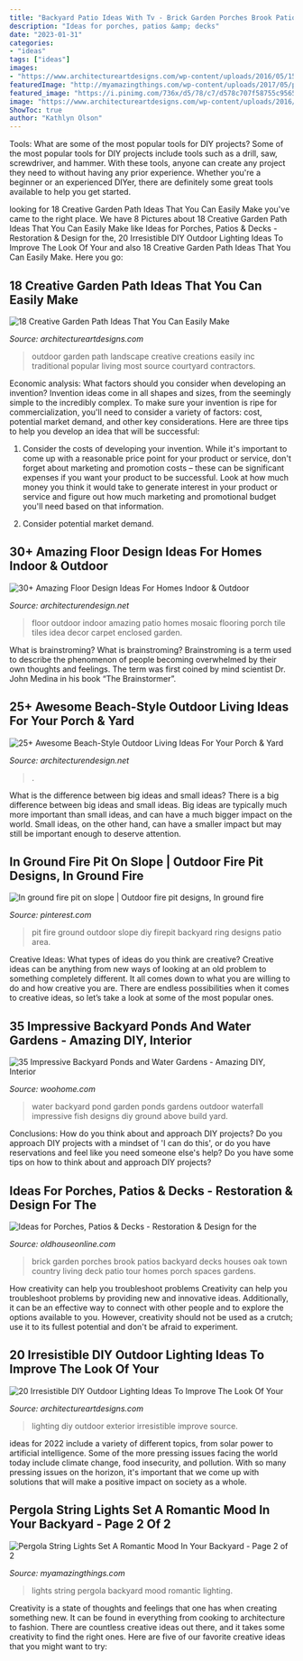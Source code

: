 ```yaml
---
title: "Backyard Patio Ideas With Tv - Brick Garden Porches Brook Patios Backyard Decks Houses Oak Town Country Living Deck Patio Tour Homes Porch Spaces Gardens"
description: "Ideas for porches, patios &amp; decks"
date: "2023-01-31"
categories:
- "ideas"
tags: ["ideas"]
images:
- "https://www.architectureartdesigns.com/wp-content/uploads/2016/05/15-26.jpg"
featuredImage: "http://myamazingthings.com/wp-content/uploads/2017/05/pergola-lighting-ideas-string-lights-1024x683.jpg"
featured_image: "https://i.pinimg.com/736x/d5/78/c7/d578c707f58755c9565073d39843b100.jpg"
image: "https://www.architectureartdesigns.com/wp-content/uploads/2016/05/15-26.jpg"
ShowToc: true
author: "Kathlyn Olson"
---
```



Tools: What are some of the most popular tools for DIY projects?
Some of the most popular tools for DIY projects include tools such as a drill, saw, screwdriver, and hammer. With these tools, anyone can create any project they need to without having any prior experience. Whether you're a beginner or an experienced DIYer, there are definitely some great tools available to help you get started.

	

		
looking for 18 Creative Garden Path Ideas That You Can Easily Make you've came to the right place. We have 8 Pictures about 18 Creative Garden Path Ideas That You Can Easily Make like Ideas for Porches, Patios &amp; Decks - Restoration &amp; Design for the, 20 Irresistible DIY Outdoor Lighting Ideas To Improve The Look Of Your and also 18 Creative Garden Path Ideas That You Can Easily Make. Here you go:
		
    
## 18 Creative Garden Path Ideas That You Can Easily Make

<img loading=lazy src="https://www.architectureartdesigns.com/wp-content/uploads/2016/05/15-26.jpg" onerror="this.onerror=null;this.src='https://tse1.mm.bing.net/th?id=OIP.ueSQQuQLIh37RHg3r7bC_gHaJ4&amp;pid=15.1';" alt="18 Creative Garden Path Ideas That You Can Easily Make">

_Source: architectureartdesigns.com_

>outdoor garden path landscape creative creations easily inc traditional popular living most source courtyard contractors. 

	

Economic analysis: What factors should you consider when developing an invention?
Invention ideas come in all shapes and sizes, from the seemingly simple to the incredibly complex. To make sure your invention is ripe for commercialization, you'll need to consider a variety of factors: cost, potential market demand, and other key considerations. Here are three tips to help you develop an idea that will be successful: 
1. Consider the costs of developing your invention. While it's important to come up with a reasonable price point for your product or service, don't forget about marketing and promotion costs – these can be significant expenses if you want your product to be successful. Look at how much money you think it would take to generate interest in your product or service and figure out how much marketing and promotional budget you'll need based on that information.

2. Consider potential market demand.

    
## 30+ Amazing Floor Design Ideas For Homes Indoor &amp; Outdoor

<img loading=lazy src="http://cdn.architecturendesign.net/wp-content/uploads/2015/08/AD-Indoor-Outdoor-Floor-Design-Ideas-21.jpg" onerror="this.onerror=null;this.src='https://tse4.mm.bing.net/th?id=OIP.K8DN2tCv0pbdZ-JeeS_u-gHaLH&amp;pid=15.1';" alt="30+ Amazing Floor Design Ideas For Homes Indoor &amp; Outdoor">

_Source: architecturendesign.net_

>floor outdoor indoor amazing patio homes mosaic flooring porch tile tiles idea decor carpet enclosed garden. 

	

What is brainstroming?
What is brainstroming? Brainstroming is a term used to describe the phenomenon of people becoming overwhelmed by their own thoughts and feelings. The term was first coined by mind scientist Dr. John Medina in his book “The Brainstormer”.

    
## 25+ Awesome Beach-Style Outdoor Living Ideas For Your Porch &amp; Yard

<img loading=lazy src="https://cdn.architecturendesign.net/wp-content/uploads/2015/07/AD-Beach-Style-Outdoor-Living-Ideas-08.jpg" onerror="this.onerror=null;this.src='https://tse4.mm.bing.net/th?id=OIP.7pMbefogice94IW7HUsOegHaJ3&amp;pid=15.1';" alt="25+ Awesome Beach-Style Outdoor Living Ideas For Your Porch &amp; Yard">

_Source: architecturendesign.net_

>. 

	

What is the difference between big ideas and small ideas?
There is a big difference between big ideas and small ideas. Big ideas are typically much more important than small ideas, and can have a much bigger impact on the world. Small ideas, on the other hand, can have a smaller impact but may still be important enough to deserve attention.

    
## In Ground Fire Pit On Slope | Outdoor Fire Pit Designs, In Ground Fire

<img loading=lazy src="https://i.pinimg.com/736x/d5/78/c7/d578c707f58755c9565073d39843b100.jpg" onerror="this.onerror=null;this.src='https://tse2.mm.bing.net/th?id=OIP.2vXMNGi2OX169PGlpo569AHaJ3&amp;pid=15.1';" alt="In ground fire pit on slope | Outdoor fire pit designs, In ground fire">

_Source: pinterest.com_

>pit fire ground outdoor slope diy firepit backyard ring designs patio area. 

	

Creative Ideas: What types of ideas do you think are creative?
Creative ideas can be anything from new ways of looking at an old problem to something completely different. It all comes down to what you are willing to do and how creative you are. There are endless possibilities when it comes to creative ideas, so let’s take a look at some of the most popular ones.

    
## 35 Impressive Backyard Ponds And Water Gardens - Amazing DIY, Interior

<img loading=lazy src="http://www.woohome.com/wp-content/uploads/2014/04/backyard-pond-water-garden-34.jpg" onerror="this.onerror=null;this.src='https://tse3.mm.bing.net/th?id=OIP.HqIs8JL5ShHhq5MjyG0ddQHaJ4&amp;pid=15.1';" alt="35 Impressive Backyard Ponds and Water Gardens - Amazing DIY, Interior">

_Source: woohome.com_

>water backyard pond garden ponds gardens outdoor waterfall impressive fish designs diy ground above build yard. 

	

Conclusions: How do you think about and approach DIY projects?
Do you approach DIY projects with a mindset of 'I can do this', or do you have reservations and feel like you need someone else's help? Do you have some tips on how to think about and approach DIY projects?

    
## Ideas For Porches, Patios &amp; Decks - Restoration &amp; Design For The

<img loading=lazy src="https://www.oldhouseonline.com/.image/t_share/MTQ0NDY2OTgyNjgwNDA1OTE1/porch-patio-deck-brick-pavers.jpg" onerror="this.onerror=null;this.src='https://tse4.mm.bing.net/th?id=OIP.6FnVNl3uUt77-a7NK--2sgHaLH&amp;pid=15.1';" alt="Ideas for Porches, Patios &amp; Decks - Restoration &amp; Design for the">

_Source: oldhouseonline.com_

>brick garden porches brook patios backyard decks houses oak town country living deck patio tour homes porch spaces gardens. 

	

How creativity can help you troubleshoot problems
Creativity can help you troubleshoot problems by providing new and innovative ideas. Additionally, it can be an effective way to connect with other people and to explore the options available to you. However, creativity should not be used as a crutch; use it to its fullest potential and don't be afraid to experiment.

    
## 20 Irresistible DIY Outdoor Lighting Ideas To Improve The Look Of Your

<img loading=lazy src="https://www.architectureartdesigns.com/wp-content/uploads/2016/08/8-25-e1471263306965-630x814.jpg" onerror="this.onerror=null;this.src='https://tse4.mm.bing.net/th?id=OIP._JeQWnDGdSUOFKLQTvT-RQHaJk&amp;pid=15.1';" alt="20 Irresistible DIY Outdoor Lighting Ideas To Improve The Look Of Your">

_Source: architectureartdesigns.com_

>lighting diy outdoor exterior irresistible improve source. 

	

ideas for 2022 include a variety of different topics, from solar power to artificial intelligence. Some of the more pressing issues facing the world today include climate change, food insecurity, and pollution. With so many pressing issues on the horizon, it's important that we come up with solutions that will make a positive impact on society as a whole.

    
## Pergola String Lights Set A Romantic Mood In Your Backyard - Page 2 Of 2

<img loading=lazy src="http://myamazingthings.com/wp-content/uploads/2017/05/pergola-lighting-ideas-string-lights-1024x683.jpg" onerror="this.onerror=null;this.src='https://tse3.mm.bing.net/th?id=OIP.ILYdwJdlByyX6w5comvouQHaE8&amp;pid=15.1';" alt="Pergola String Lights Set A Romantic Mood In Your Backyard - Page 2 of 2">

_Source: myamazingthings.com_

>lights string pergola backyard mood romantic lighting. 

	

Creativity is a state of thoughts and feelings that one has when creating something new. It can be found in everything from cooking to architecture to fashion. There are countless creative ideas out there, and it takes some creativity to find the right ones. Here are five of our favorite creative ideas that you might want to try: 

